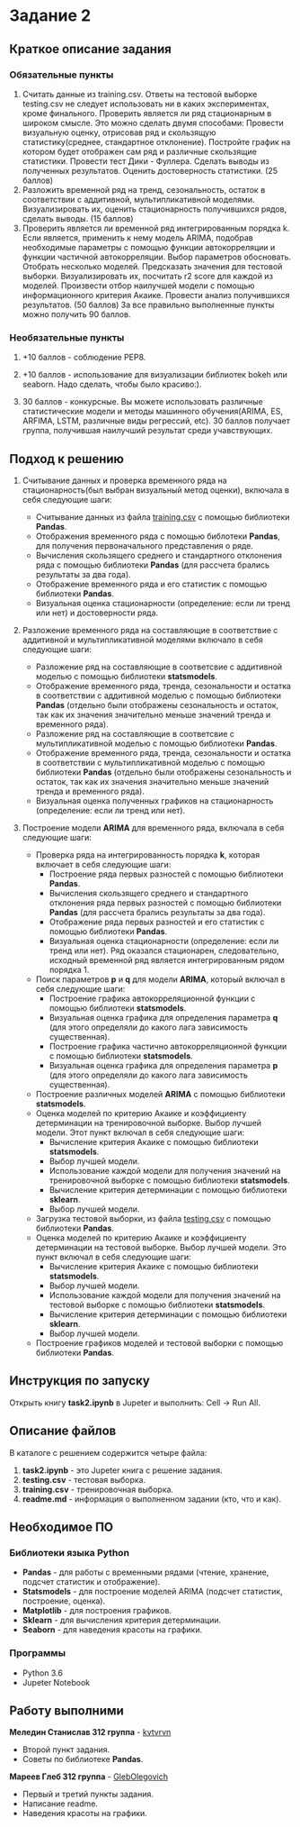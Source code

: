 # Задание 2
## Краткое описание задания
### Обязательные пункты
1. Считать данные из training.csv. Ответы на тестовой выборке testing.csv не следует использовать ни в каких экспериментах, кроме финального. Проверить является ли ряд стационарным в широком смысле. Это можно сделать двумя способами:
Провести визуальную оценку, отрисовав ряд и скользящую статистику(среднее, стандартное отклонение). Постройте график на котором будет отображен сам ряд и различные скользящие статистики.
Провести тест Дики - Фуллера.
Сделать выводы из полученных результатов. Оценить достоверность статистики. (25 баллов)
1. Разложить временной ряд на тренд, сезональность, остаток в соответствии с аддитивной, мультипликативной моделями. Визуализировать их, оценить стационарность получившихся рядов, сделать выводы. (15 баллов)
1. Проверить является ли временной ряд интегрированным порядка k. Если является, применить к нему модель ARIMA, подобрав необходимые параметры с помощью функции автокорреляции и функции частичной автокорреляции. Выбор параметров обосновать. Отобрать несколько моделей. Предсказать значения для тестовой выборки. Визуализировать их, посчитать r2 score для каждой из моделей. Произвести отбор наилучшей модели с помощью информационного критерия Акаике. Провести анализ получившихся результатов. (50 баллов)
За все правильно выполненные пункты можно получить 90 баллов.

### Необязательные пункты
1. +10 баллов - соблюдение PEP8.

1. +10 баллов - использование для визуализации библиотек bokeh или seaborn. Надо сделать, чтобы было красиво:).

1. 30 баллов - конкурсные. Вы можете использовать различные статистические модели и методы машинного обучения(ARIMA, ES, ARFIMA, LSTM, различные виды регрессий, etc). 30 баллов получает группа, получившая наилучший результат среди учавствующих.

## Подход к решению
1. Считывание данных и проверка временного ряда на стационарность(был выбран визуальный метод оценки), включала в себя следующие шаги:
	* Считывание данных из файла [training.csv](https://github.com/GlebOlegovich/prac-2017-2018/blob/task2-mareev-meledin/submissions/task2/mareev-meledin/training.csv) с помощью библиотеки **Pandas**.
	* Отображения временного ряда с помощью библотеки **Pandas**, для получения первоначального представления  о ряде.
	* Вычисления скользящего среднего и стандартного отклонения ряда с помощью библиотеки **Pandas** (для рассчета брались результаты за два года).
	* Отображение временного ряда и его статистик с помощью библиотеки **Pandas**.
	* Визуальная оценка стационарности (определение: если ли тренд или нет) и достоверности ряда.

1. Разложение временного ряда на составляющие в соответствие с аддитивной и мультипликативной моделями включало в себя следующие шаги:
	* Разложение ряд на составляющие в соответсвие с аддитивной моделью с помощью библиотеки **statsmodels**.
	* Отображение временного ряда, тренда, сезональности и остатка в соответствии с аддитивной моделью с помощью библиотеки **Pandas** (отдельно были отображены сезональность и остаток, так как их значения значительно меньше значений тренда и временного ряда).
	* Разложение ряд на составляющие в соответсвие с мультипликативной моделью с помощью библиотеки **Pandas**.
	* Отображение временного ряда, тренда, сезональности и остатка в соответствии с мультипликативной моделью с помощью библиотеки **Pandas** (отдельно были отображены сезональность и остаток, так как их значения значительно меньше значений тренда и временного ряда).
	* Визуальная оценка полученных графиков на стационарность (определение: если ли тренд или нет).

1. Построение модели **ARIMA** для временного ряда, включала в себя следующие шаги:
	* Проверка ряда на интегрированность порядка **k**, которая включает в себя следующие шаги:
		- Построение ряда первых разностей с помощью библиотеки **Pandas**.
		- Вычисления скользящего среднего и стандартного отклонения ряда первых разностей с помощью библиотеки **Pandas** (для рассчета брались результаты за два года).
		- Отображение ряда первых разностей и его статистик с помощью библиотеки **Pandas**.
		- Визуальная оценка стационарности (определение: если ли тренд или нет). Ряд оказался стационарен, следовательно, исходный временной ряд является интегрированным рядом порядка 1.
	* Поиск параметров **p** и **q** для модели **ARIMA**, который включал в себя следующие шаги:
		- Построение графика автокорреляционной функции с помощью библиотеки **statsmodels**.
		- Визуальная оценка графика для определения параметра **q** (для этого определяли до какого лага зависимость существенная).
		- Построение графика частично автокорреляционной функции с помощью библиотеки **statsmodels**.
		- Визуальная оценка графика для определения параметра **p** (для этого определяли до какого лага зависимость существенная).
	* Построение различных моделей **ARIMA** с помощью библиотеки **statsmodels**.
	* Оценка моделей по критерию Акаике и коэффициенту детерминации на тренировочной выборке. Выбор лучшей модели. Этот пункт включал в себя следующие шаги:
		- Вычисление критерия Акаике с помощью библиотеки **statsmodels**.
		- Выбор лучшей модели.
		- Использование каждой модели для получения значений на тренировочной выборке с помощью библиотеки **statsmodels**.
		- Вычисление критерия детерминации с помощью библиотеки **sklearn**.
		- Выбор лучшей модели.
	* Загрузка тестовой выборки, из файла [testing.csv](https://github.com/GlebOlegovich/prac-2017-2018/blob/task2-mareev-meledin/submissions/task2/mareev-meledin/testing.csv) с помощью библиотеки **Pandas**.
	* Оценка моделей по критерию Акаике и коэффициенту детерминации на тестовой выборке. Выбор лучшей модели. Это пункт включал в себя следующие шаги:
		- Вычисление критерия Акаике с помощью библиотеки **statsmodels**.
		- Выбор лучшей модели.
		- Использование каждой модели для получения значений на тестовой выборке с помощью библиотеки **statsmodels**.
		- Вычисление критерия детерминации с помощью библиотеки **sklearn**.
		- Выбор лучшей модели.
	* Построение графиков моделей и тестовой выборки с помощью библиотеки **Pandas**.

## Инструкция по запуску
Открыть книгу **task2.ipynb** в Jupeter и выполнить: Cell -> Run All.

## Описание файлов
В каталоге с решением содержится четыре файла:
1. **task2.ipynb** - это Jupeter книга с решение задания.
1. **testing.csv** - тестовая выборка.
1. **training.csv** - тренировочная выборка.
1. **readme.md** - информация о выполненном задании (кто, что и как).

## Необходимое ПО

### Библиотеки языка Python
* **Pandas** - для работы с временными рядами (чтение, хранение, подсчет статистик и отображение).
* **Statsmodels** - для построение моделей ARIMA (подсчет статистик, построение, оценка).
* **Matplotlib** - для построения графиков.
* **Sklearn** - для вычисления критерия детерминации.
* **Seaborn** - для наведения красоты на графики.

### Программы
* Python 3.6
* Jupeter Notebook

## Работу выполними
**Меледин Станислав 312 группа** - [kvtvrvn](https://github.com/kvtvrvn) 
* Второй пункт задания.
* Советы по библиотеке **Pandas**.

**Мареев Глеб 312 группа** - [GlebOlegovich](https://github.com/GlebOlegovich) 
* Первый и третий пункты задания.
* Написание readme.
* Наведения красоты на графики.


